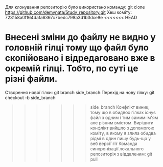 Для клонування репозиторію було використано команду: git clone https://github.com/demynata/Study_repository.git
Хеш коміту: 723158a0f164dafa6367c7bedc798a3d1b3dce8e
<<<<<<< HEAD

Внесені зміни до файлу не видно у головній гілці тому що файл було скопійовано і відредаговано вже в окремій гілці. Тобто, по суті це різні файли.
=======
Створення нової гілки: git branch side_branch
Перехід на нову гілку: git checkout -b side_branch
>>>>>>> side_branch
Конфлікт виник, тому що в обидвох гілках існує файл з одним і тим самим ім'ям але різним вмістом. Вирішити конфлікт вийшло з допомогою коміту, в якому я злила обидва рідмі в один
пишу будь-що у веб версії гіт
Команда синхронізації локального репозиторія з віддаленим: git pull